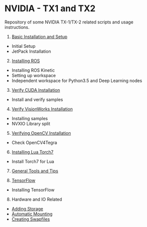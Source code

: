 # NVIDIA - TX1 and TX2

Repository of some NVIDIA TX-1/TX-2 related scripts and usage instructions.

1. [Basic Installation and Setup](initial_setup.md)
* Initial Setup
* JetPack Installation

2. [Installing ROS](ros_install.md)
* Installing ROS Kinetic
* Setting up workspace
* Independent workspace for Python3.5 and Deep Learning nodes

3. [Verify CUDA Installation](verify_cuda.md)
* Install and verify samples

4. [Verify VisionWorks Installation](verify_vw.md)
* Installing samples
* NVXIO Library split

5. [Verifying OpenCV Installation](verify_opencv.md)
* Check OpenCV4Tegra

6. [Installing Lua Torch7](install_torch7.md)
* Install Torch7 for Lua

7. [General Tools and Tips](basic_tools.md)

8. [TensorFlow](tensorflow.md)
* Installing TensorFlow

8. Hardware and IO Related
* [Adding Storage](http://www.youtube.com/watch?v=6nzWt42mzqk)
* [Automatic Mounting](http://www.youtube.com/watch?v=6nzWt42mzqk)
* [Creating Swapfiles](http://www.youtube.com/watch?v=pmJsLYlCy0w)

